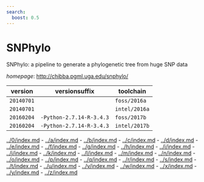 ```yaml
---
search:
  boost: 0.5
---
```

# SNPhylo

SNPhylo: a pipeline to generate a phylogenetic tree from huge SNP data

*homepage*: <http://chibba.pgml.uga.edu/snphylo/>

version | versionsuffix | toolchain
--------|---------------|----------
``20140701`` |  | ``foss/2016a``
``20140701`` |  | ``intel/2016a``
``20160204`` | ``-Python-2.7.14-R-3.4.3`` | ``foss/2017b``
``20160204`` | ``-Python-2.7.14-R-3.4.3`` | ``intel/2017b``

[../0/index.md](0) - [../a/index.md](a) - [../b/index.md](b) - [../c/index.md](c) - [../d/index.md](d) - [../e/index.md](e) - [../f/index.md](f) - [../g/index.md](g) - [../h/index.md](h) - [../i/index.md](i) - [../j/index.md](j) - [../k/index.md](k) - [../l/index.md](l) - [../m/index.md](m) - [../n/index.md](n) - [../o/index.md](o) - [../p/index.md](p) - [../q/index.md](q) - [../r/index.md](r) - [../s/index.md](s) - [../t/index.md](t) - [../u/index.md](u) - [../v/index.md](v) - [../w/index.md](w) - [../x/index.md](x) - [../y/index.md](y) - [../z/index.md](z)

